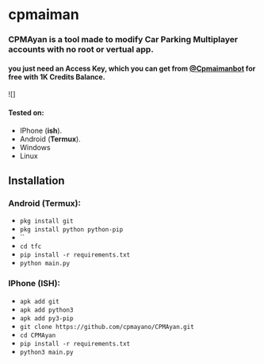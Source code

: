 # cpmaiman

<h3>CPMAyan is a tool made to modify Car Parking Multiplayer accounts with no root or vertual app.</h3>
<h4>you just need an Access Key, which you can get from <a href="">@Cpmaimanbot</a> for free with 1K Credits Balance.</h4>

![]

#### Tested on:

- IPhone (**ish**).
- Android (**Termux**).
- Windows
- Linux

## Installation

### Android (Termux):

- `pkg install git`
- `pkg install python python-pip`
- ``
- `cd tfc`
- `pip install -r requirements.txt`
- `python main.py`

### IPhone (ISH):

- `apk add git`
- `apk add python3`
- `apk add py3-pip`
- `git clone https://github.com/cpmayano/CPMAyan.git`
- `cd CPMAyan`
- `pip install -r requirements.txt`
- `python3 main.py`

